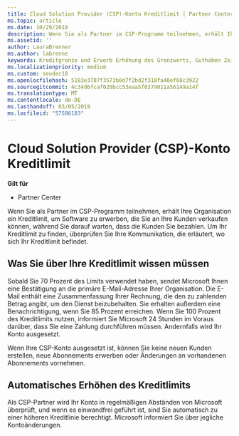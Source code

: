 ```yaml
---
title: Cloud Solution Provider (CSP)-Konto Kreditlimit | Partner Center
ms.topic: article
ms.date: 10/29/2018
description: Wenn Sie als Partner im CSP-Programm teilnehmen, erhält Ihre Organisation ein Kreditlimit, um Software zu erwerben, die Sie an Ihre Kunden verkaufen können, während Sie darauf warten, dass die Kunden Sie bezahlen.
ms.assetid: ''
author: LauraBrenner
ms.author: labrenne
keywords: Kreditgrenze und Erwerb Erhöhung des Grenzwerts, Guthaben Zeile
ms.localizationpriority: medium
ms.custom: seodec18
ms.openlocfilehash: 5183e3787f3573b0d7f2bd2f318fa48ef68c3922
ms.sourcegitcommit: 4c34d6fcaf020bcc53eaa5f0379011a56149a14f
ms.translationtype: MT
ms.contentlocale: de-DE
ms.lasthandoff: 03/05/2019
ms.locfileid: "57586183"
---
```

# <a name="cloud-solution-provider-csp-account-credit-limits"></a>Cloud Solution Provider (CSP)-Konto Kreditlimit

**Gilt für**

- Partner Center

Wenn Sie als Partner im CSP-Programm teilnehmen, erhält Ihre Organisation ein Kreditlimit, um Software zu erwerben, die Sie an Ihre Kunden verkaufen können, während Sie darauf warten, dass die Kunden Sie bezahlen. Um Ihr Kreditlimit zu finden, überprüfen Sie Ihre Kommunikation, die erläutert, wo sich Ihr Kreditlimit befindet.  

## <a name="what-you-need-to-know-about-your-credit-limit"></a>Was Sie über Ihre Kreditlimit wissen müssen

Sobald Sie 70 Prozent des Limits verwendet haben, sendet Microsoft Ihnen eine Bestätigung an die primäre E-Mail-Adresse Ihrer Organisation. Die E-Mail enthält eine Zusammenfassung Ihrer Rechnung, die den zu zahlenden Betrag angibt, um den Dienst beizubehalten. Sie erhalten außerdem eine Benachrichtigung, wenn Sie 85 Prozent erreichen. Wenn Sie 100 Prozent des Kreditlimits nutzen, informiert Sie Microsoft 24 Stunden im Voraus darüber, dass Sie eine Zahlung durchführen müssen. Andernfalls wird Ihr Konto ausgesetzt. 

Wenn Ihre CSP-Konto ausgesetzt ist, können Sie keine neuen Kunden erstellen, neue Abonnements erwerben oder Änderungen an vorhandenen Abonnements vornehmen.

## <a name="automatic-credit-limit-increase"></a>Automatisches Erhöhen des Kreditlimits

Als CSP-Partner wird Ihr Konto in regelmäßigen Abständen von Microsoft überprüft, und wenn es einwandfrei geführt ist, sind Sie automatisch zu einer höheren Kreditlinie berechtigt. Microsoft informiert Sie über jegliche Kontoänderungen. 